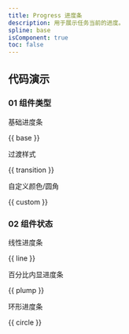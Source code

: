 ```yaml
---
title: Progress 进度条
description: 用于展示任务当前的进度。
spline: base
isComponent: true
toc: false
---
```


## 代码演示

### 01 组件类型

基础进度条

{{ base }}

过渡样式

{{ transition }}

自定义颜色/圆角

{{ custom }}

### 02 组件状态

线性进度条

{{ line }}

百分比内显进度条

{{ plump }}

环形进度条

{{ circle }}

